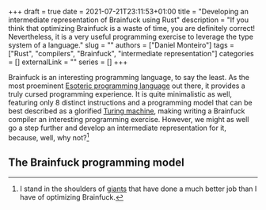 +++ 
draft = true
date = 2021-07-21T23:11:53+01:00
title = "Developing an intermediate representation of Brainfuck using Rust"
description = "If you think that optimizing Brainfuck is a waste of time, you are definitely correct! Nevertheless, it is a very useful programming exercise to leverage the type system of a language."
slug = ""
authors = ["Daniel Monteiro"]
tags = ["Rust", "compilers", "Brainfuck", "intermediate representation"]
categories = []
externalLink = ""
series = []
+++

Brainfuck is an interesting programming language, to say the least. As the most proeminent [Esoteric programming language](https://en.wikipedia.org/wiki/Esoteric_programming_language "Esoteric programming language Wikipedia page") out there, it provides a truly cursed programming experience. It is quite minimalistic as well, featuring only 8 distinct instructions and a programming model that can be best described as a glorified [Turing machine](https://en.wikipedia.org/wiki/Turing_machine "Turing machine Wikipedia page"), making writing a Brainfuck compiler an interesting programming exercise. However, we might as well go a step further and develop an intermediate representation for it, because, well, why not?[^1]

[^1]: I stand in the shoulders of [giants](https://esolangs.org/wiki/Brainfuck_implementations "Brainfuck implementations") that have done a much better job than I have of optimizing Brainfuck.

## The Brainfuck programming model
